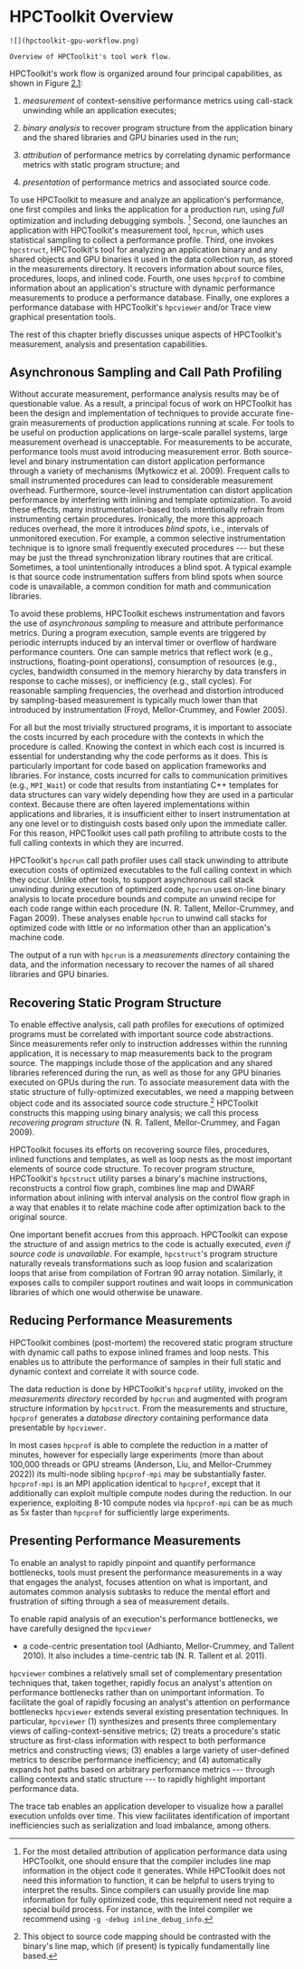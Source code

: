 <!--
SPDX-FileCopyrightText: Contributors to the HPCToolkit Project

SPDX-License-Identifier: CC-BY-4.0
-->

# HPCToolkit Overview

```{figure-md} fig:hpctoolkit-overview:a
![](hpctoolkit-gpu-workflow.png)

Overview of HPCToolkit's tool work flow.
```

HPCToolkit's work flow is organized around four principal capabilities, as shown in Figure [2.1](#fig:hpctoolkit-overview:a):

1. *measurement* of context-sensitive performance metrics using call-stack unwinding
   while an application executes;

1. *binary analysis* to recover program structure from the application binary and the shared libraries
   and GPU binaries used in the run;

1. *attribution* of performance metrics by correlating dynamic performance metrics with static program structure; and

1. *presentation* of performance metrics and associated source code.

To use HPCToolkit to measure and analyze an application's performance, one first compiles and links the application for a production run, using *full* optimization and including debugging symbols.
[^1]
Second, one launches an application with HPCToolkit's measurement tool, `hpcrun`, which uses statistical sampling to collect a performance profile.
Third, one invokes `hpcstruct`, HPCToolkit's tool for analyzing an application binary and any shared objects and GPU binaries
it used in the data collection run, as stored in the measurements directory. It recovers
information about source files, procedures, loops, and inlined code.
Fourth, one uses `hpcprof` to combine information about an application's structure with dynamic performance measurements to produce a performance database.
Finally, one explores a performance database with HPCToolkit's `hpcviewer` and/or Trace view graphical presentation tools.

The rest of this chapter briefly discusses unique aspects of HPCToolkit's measurement, analysis and presentation capabilities.

## Asynchronous Sampling and Call Path Profiling

Without accurate measurement, performance analysis results may be of questionable value.
As a result, a principal focus of work on HPCToolkit has been the design and implementation of techniques to provide accurate fine-grain measurements of production applications running at scale.
For tools to be useful on production applications on large-scale parallel systems, large measurement overhead is unacceptable.
For measurements to be accurate, performance tools must avoid introducing measurement error.
Both source-level and binary instrumentation can distort application performance through a variety of mechanisms (Mytkowicz et al. 2009).
Frequent calls to small instrumented procedures can lead to considerable measurement overhead.
Furthermore, source-level instrumentation can distort application performance by interfering with inlining and template optimization.
To avoid these effects, many instrumentation-based tools intentionally refrain from instrumenting certain procedures.
Ironically, the more this approach reduces overhead, the more it introduces *blind spots*, i.e., intervals of unmonitored execution.
For example, a common selective instrumentation technique is to ignore small frequently executed procedures --- but these may be just the thread synchronization library routines that are critical.
Sometimes, a tool unintentionally introduces a blind spot.
A typical example is that source code instrumentation suffers from blind spots when source code is unavailable, a common condition for math and communication libraries.

To avoid these problems, HPCToolkit eschews instrumentation and favors the use of *asynchronous sampling* to measure and attribute performance metrics.
During a program execution, sample events are triggered by periodic interrupts induced by an interval timer or overflow of hardware performance counters.
One can sample metrics that reflect work (e.g., instructions, floating-point operations), consumption of resources (e.g., cycles, bandwidth consumed in the memory hierarchy by data transfers in response to cache misses), or inefficiency (e.g., stall cycles).
For reasonable sampling frequencies, the overhead and distortion introduced by sampling-based measurement is typically much lower than that introduced by instrumentation (Froyd, Mellor-Crummey, and Fowler 2005).

For all but the most trivially structured programs, it is important to associate the costs incurred by each procedure with the contexts in which the procedure is called.
Knowing the context in which each cost is incurred is essential for understanding why the code performs as it does.
This is particularly important for code based on application frameworks and libraries.
For instance, costs incurred for calls to communication primitives (e.g., `MPI_Wait`) or code that results from instantiating C++ templates for data structures can vary widely depending how they are used in a particular context.
Because there are often layered implementations within applications and libraries, it is insufficient either to insert instrumentation at any one level or to distinguish costs based only upon the immediate caller.
For this reason, HPCToolkit uses call path profiling to attribute costs to the full calling contexts in which they are incurred.

HPCToolkit's `hpcrun` call path profiler uses call stack unwinding to attribute execution costs of optimized executables to the full calling context in which they occur.
Unlike other tools, to support asynchronous call stack unwinding during execution of optimized code, `hpcrun` uses on-line binary analysis to locate procedure bounds and compute an unwind recipe for each code range within each procedure (N. R. Tallent, Mellor-Crummey, and Fagan 2009).
These analyses enable `hpcrun` to unwind call stacks for optimized code with little or no information other than an application's machine code.

The output of a run with `hpcrun` is a *measurements directory* containing the data, and the information necessary
to recover the names of all shared libraries and GPU binaries.

## Recovering Static Program Structure

To enable effective analysis, call path profiles for executions of optimized programs must be correlated
with important source code abstractions.
Since measurements refer only to instruction addresses within the running application,
it is necessary to map measurements back to the program source.
The mappings include those of the application and any shared libraries referenced during the
run, as well as those for any GPU binaries executed on GPUs during the run.
To associate measurement data with the static structure of fully-optimized executables,
we need a mapping between object code and its associated source code structure.[^2]
HPCToolkit constructs this mapping using binary analysis; we call this process
*recovering program structure* (N. R. Tallent, Mellor-Crummey, and Fagan 2009).

HPCToolkit focuses its efforts on recovering source files, procedures, inlined functions and templates, as well as
loop nests as the most important elements of source code structure.
To recover program structure, HPCToolkit's `hpcstruct` utility parses a binary's machine instructions,
reconstructs a control flow graph, combines line map and DWARF information about inlining with interval
analysis on the control flow graph in a way that enables it to relate machine code after optimization
back to the original source.

One important benefit accrues from this approach.
HPCToolkit can expose the structure of and assign metrics to the code is actually executed, *even if source code is unavailable*.
For example, `hpcstruct`'s program structure naturally reveals transformations such as loop fusion and scalarization
loops that arise from compilation of Fortran 90 array notation.
Similarly, it exposes calls to compiler support routines and wait loops in communication libraries of which one would otherwise be unaware.

## Reducing Performance Measurements

HPCToolkit combines (post-mortem) the recovered static program structure with dynamic call paths to expose inlined frames and loop nests.
This enables us to attribute the performance of samples in their full static and dynamic context and correlate it with source code.

The data reduction is done by HPCToolkit's `hpcprof` utility, invoked on the *measurements directory* recorded by `hpcrun` and augmented with program structure information by `hpcstruct`.
From the measurements and structure, `hpcprof` generates a *database directory* containing performance data presentable by `hpcviewer`.

In most cases `hpcprof` is able to complete the reduction in a matter of minutes, however for especially large experiments (more than about 100,000 threads or GPU streams (Anderson, Liu, and Mellor-Crummey 2022)) its multi-node sibling `hpcprof-mpi` may be substantially faster.
`hpcprof-mpi` is an MPI application identical to `hpcprof`, except that it additionally can exploit multiple compute nodes during the reduction.
In our experience, exploiting 8-10 compute nodes via `hpcprof-mpi` can be as much as 5x faster than `hpcprof` for sufficiently large experiments.

## Presenting Performance Measurements

To enable an analyst to rapidly pinpoint and quantify performance bottlenecks, tools must present the performance measurements in a way that engages the analyst, focuses attention on what is important, and automates common analysis subtasks to reduce the mental effort and frustration of sifting through a sea of measurement details.

To enable rapid analysis of an execution's performance bottlenecks, we have carefully designed the `hpcviewer`

- a code-centric presentation tool (Adhianto, Mellor-Crummey, and Tallent 2010). It also includes a time-centric tab
  (N. R. Tallent et al. 2011).

`hpcviewer` combines a relatively small set of complementary presentation techniques that, taken together, rapidly focus an analyst's attention on performance bottlenecks rather than on unimportant information.
To facilitate the goal of rapidly focusing an analyst's attention on performance bottlenecks `hpcviewer`
extends several existing presentation techniques.
In particular, `hpcviewer` (1) synthesizes and presents three complementary views of calling-context-sensitive metrics;
(2) treats a procedure's static structure as first-class information with respect to both performance metrics
and constructing views; (3) enables a large variety of user-defined metrics to describe performance inefficiency;
and (4) automatically expands hot paths based on arbitrary performance metrics --- through calling contexts and static structure --- to rapidly highlight important performance data.

The trace tab enables an application developer to visualize how a parallel execution unfolds over time.
This view facilitates identification of important inefficiencies such as serialization and load imbalance, among others.

[^1]: For the most detailed attribution of application performance data using HPCToolkit, one should ensure that the compiler includes line map information in the object code it generates. While HPCToolkit does not need this information to function, it can be helpful to users trying to interpret the results. Since compilers can usually provide line map information for fully optimized code, this requirement need not require a special build process. For instance, with the Intel compiler we recommend using `-g -debug inline_debug_info`.

[^2]: This object to source code mapping should be contrasted with the binary's line map, which
    (if present) is typically fundamentally line based.
